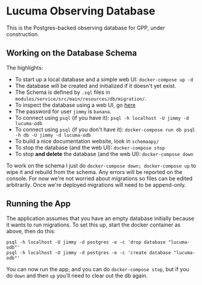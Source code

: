 # Lucuma Observing Database

This is the Postgres-backed observing database for GPP, under construction.

## Working on the Database Schema

The highlights:

- To start up a local database and a simple web UI: `docker-compose up -d`
- The database will be created and initialized if it doesn't yet exist.
- The Schema is defined by `.sql` files in `modules/service/src/main/resources/db/migration/`.
- To inspect the database using a web UI, go [here](http://localhost:8686)
- The password for user `jimmy` is `banana`.
- To connect using `psql` (if you have it): `psql -h localhost -U jimmy -d lucuma-odb`
- To connect using `psql` (if you don't have it): `docker-compose run db psql -h db -U jimmy -d lucuma-odb`
- To build a nice documentation website, look in `schemaapy/`
- To stop the database (and the web UI): `docker-compose stop`
- To stop **and delete** the database (and the web UI): `docker-compose down`

To work on the schema I just do `docker-compose down; docker-compose up` to wipe it and rebuild from the schema. Any errors will be reported on the console. For now we're not worried about migrations so files can be edited arbitrarily. Once we're deployed migrations will need to be append-only.

## Running the App

The application assumes that you have an empty database initially because it wants to run migrations. To set this up, start the docker container as above, then do this:

```
psql -h localhost -U jimmy -d postgres -e -c 'drop database "lucuma-odb"'
psql -h localhost -U jimmy -d postgres -e -c 'create database "lucuma-odb"'
```

You can now run the app, and you can do `docker-compose stop`, but if you do `down` and then `up` you'll need to clear out the db again.
